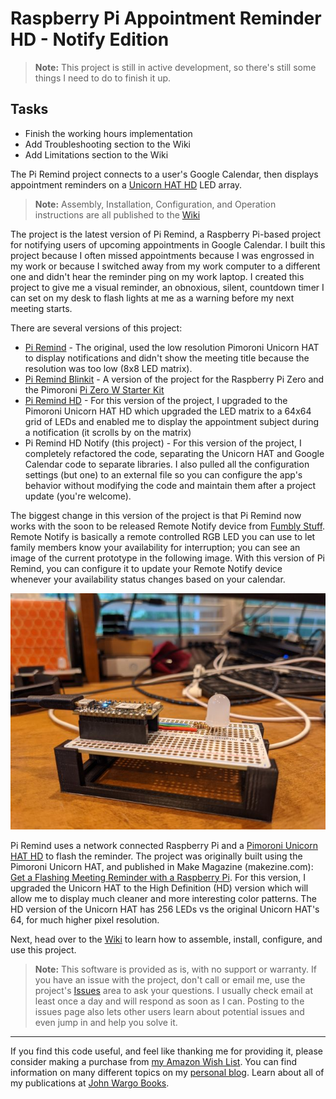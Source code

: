 # Raspberry Pi Appointment Reminder HD - Notify Edition

> **Note:** This project is still in active development, so there's still some things I need to do to finish it up.

## Tasks

* Finish the working hours implementation
* Add Troubleshooting section to the Wiki
* Add Limitations section to the Wiki

The Pi Remind project connects to a user's Google Calendar, then displays appointment reminders on a [Unicorn HAT HD](https://shop.pimoroni.com/products/unicorn-hat-hd) LED array.

> **Note:** Assembly, Installation, Configuration, and Operation instructions are all published to the [Wiki](https://github.com/johnwargo/pi-remind-hd-notify/wiki)

The project is the latest version of Pi Remind, a Raspberry Pi-based project for notifying users of upcoming appointments in Google Calendar. I built this project because I often missed appointments because I was engrossed in my work or because I switched away from my work computer to a different one and didn't hear the reminder ping on my work laptop. I created this project to give me a visual reminder, an obnoxious, silent, countdown timer I can set on my desk to flash lights at me as a warning before my next meeting starts.

There are several versions of this project:

+ [Pi Remind](https://github.com/johnwargo/pi-remind) - The original, used the low resolution Pimoroni Unicorn HAT to display notifications and didn't show the meeting title because the resolution was too low (8x8 LED matrix).
+ [Pi Remind Blinkit](https://github.com/johnwargo/pi-remind-zero-blinkt) - A version of the project for the Raspberry Pi Zero and the Pimoroni [Pi Zero W Starter Kit](https://shop.pimoroni.com/products/pi-zero-w-starter-kit)
+ [Pi Remind HD](https://github.com/johnwargo/pi-remind-hd) - For this version of the project, I upgraded to the Pimoroni Unicorn HAT HD which upgraded the LED matrix to a 64x64 grid of LEDs and enabled me to display the appointment subject during a notification (it scrolls by on the matrix)
+ Pi Remind HD Notify (this project) - For this version of the project, I completely refactored the code, separating the Unicorn HAT and Google Calendar code to separate libraries. I also pulled all the configuration settings (but one) to an external file so you can configure the app's behavior without modifying the code and maintain them after a project update (you're welcome). 

The biggest change in this version of the project is that Pi Remind now works with the soon to be released Remote Notify device from [Fumbly Stuff](https://fumblystuff.com). Remote Notify is basically a remote controlled RGB LED you can use to let family members know  your availability for interruption; you can see an image of the current prototype in the following image. With this version of Pi Remind, you can configure it to update your Remote Notify device whenever your availability status changes based on your calendar.

![Remote Notify Prototype](https://github.com/johnwargo/pi-remind-hd-notify/blob/master/images/remote-notify-prototype.png)

Pi Remind uses a network connected Raspberry Pi and a [Pimoroni Unicorn HAT HD](https://shop.pimoroni.com/products/unicorn-hat-hd) to flash the reminder. The project was originally built using the Pimoroni Unicorn HAT, and published in Make Magazine (makezine.com): [Get a Flashing Meeting Reminder with a Raspberry Pi](http://makezine.com/projects/get-a-flashing-meeting-reminder-with-a-raspberry-pi/). For this version, I upgraded the Unicorn HAT to the High Definition (HD) version which will allow me to display much cleaner and more interesting color patterns. The HD version of the Unicorn HAT has 256 LEDs vs the original Unicorn HAT's 64, for much higher pixel resolution.

Next, head over to the  [Wiki](https://github.com/johnwargo/pi-remind-hd-notify/wiki) to learn how to assemble, install, configure, and use this project.

> **Note:** This software is provided as is, with no support or warranty. If you have an issue with the project, don't call or email me, use the project's [Issues](https://github.com/johnwargo/pi-remind-hd-notify/issues) area to ask your questions. I usually check email at least once a day and will respond as soon as I can. Posting to the issues page also lets other users learn about potential issues and even jump in and help you solve it.

***

If you find this code useful, and feel like thanking me for providing it, please consider making a purchase from [my Amazon Wish List](https://amzn.com/w/1WI6AAUKPT5P9). You can find information on many different topics on my [personal blog](http://www.johnwargo.com). Learn about all of my publications at [John Wargo Books](http://www.johnwargobooks.com).
